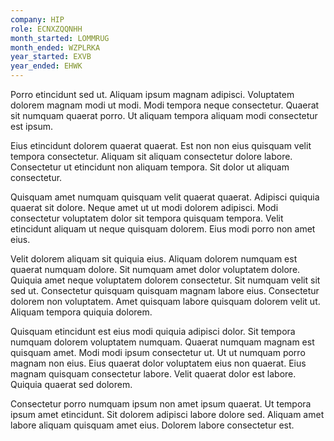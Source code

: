 ```yaml
---
company: HIP
role: ECNXZQQNHH
month_started: LOMMRUG
month_ended: WZPLRKA
year_started: EXVB
year_ended: EHWK
---
```


Porro etincidunt sed ut. Aliquam ipsum magnam adipisci. Voluptatem dolorem magnam modi ut modi. Modi tempora neque consectetur. Quaerat sit numquam quaerat porro. Ut aliquam tempora aliquam modi consectetur est ipsum.

Eius etincidunt dolorem quaerat quaerat. Est non non eius quisquam velit tempora consectetur. Aliquam sit aliquam consectetur dolore labore. Consectetur ut etincidunt non aliquam tempora. Sit dolor ut aliquam consectetur.

Quisquam amet numquam quisquam velit quaerat quaerat. Adipisci quiquia quaerat sit dolore. Neque amet ut ut modi dolorem adipisci. Modi consectetur voluptatem dolor sit tempora quisquam tempora. Velit etincidunt aliquam ut neque quisquam dolorem. Eius modi porro non amet eius.

Velit dolorem aliquam sit quiquia eius. Aliquam dolorem numquam est quaerat numquam dolore. Sit numquam amet dolor voluptatem dolore. Quiquia amet neque voluptatem dolorem consectetur. Sit numquam velit sit sed ut. Consectetur quisquam quisquam magnam labore eius. Consectetur dolorem non voluptatem. Amet quisquam labore quisquam dolorem velit ut. Aliquam tempora quiquia dolorem.

Quisquam etincidunt est eius modi quiquia adipisci dolor. Sit tempora numquam dolorem voluptatem numquam. Quaerat numquam magnam est quisquam amet. Modi modi ipsum consectetur ut. Ut ut numquam porro magnam non eius. Eius quaerat dolor voluptatem eius non quaerat. Eius magnam quisquam consectetur labore. Velit quaerat dolor est labore. Quiquia quaerat sed dolorem.

Consectetur porro numquam ipsum non amet ipsum quaerat. Ut tempora ipsum amet etincidunt. Sit dolorem adipisci labore dolore sed. Aliquam amet labore aliquam quisquam amet eius. Dolorem labore consectetur est.
    
